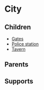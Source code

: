 # City

## Children

* [Gates](./gates.md)
* [Police station](./police-station.md)
* [Tavern](./tavern.md)

## Parents



## Supports

